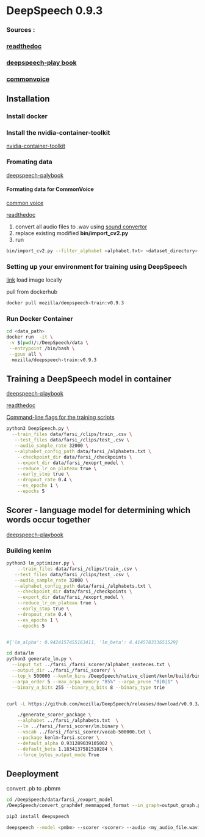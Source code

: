 # DeepSpeech 0.9.3

### Sources :
### [readthedoc](https://deepspeech.readthedocs.io/en/v0.9.3/index.html)
### [deepspeech-play book](https://mozilla.github.io/deepspeech-playbook/)
### [commonvoice](https://commonvoice.mozilla.org/)
## Installation

### Install docker

### Install the nvidia-container-toolkit 
[nvidia-container-toolkit](https://docs.nvidia.com/datacenter/cloud-native/container-toolkit/install-guide.html#docker)


### Fromating data 
[deepspeech-palybook](https://mozilla.github.io/deepspeech-playbook/DATA_FORMATTING.html)
#### Formating data for CommonVoice 
[common voice](https://deepspeech.readthedocs.io/en/v0.9.3/TRAINING.html#common-voice-training-data)

[readthedoc](https://deepspeech.readthedocs.io/en/v0.9.3/TRAINING.html#common-voice-training-data)
1) convert all audio files to .wav using [sound convertor](https://ubuntuhandbook.org/index.php/2021/03/install-soundconverter-4-0-0-ubuntu-20-04/)
2) replace existing modified **bin/import_cv2.py**
3) run 
```bash
bin/import_cv2.py --filter_alphabet <alphabet.txt> <dataset_directory>
```
### Setting up your environment for training using DeepSpeech 
[link](https://mozilla.github.io/deepspeech-playbook/ENVIRONMENT.html)
   load image locally

pull from dockerhub 
```bash
docker pull mozilla/deepspeech-train:v0.9.3
```
### Run Docker Container
```bash
cd <data_path>
docker run  -it \
 -v $(pwd)/:/DeepSpeech/data \
 --entrypoint /bin/bash \
 --gpus all \
  mozilla/deepspeech-train:v0.9.3
```


## Training a DeepSpeech model in container
[deepspeech-playbook](https://mozilla.github.io/deepspeech-playbook/TRAINING.html)

[readthedoc](https://deepspeech.readthedocs.io/en/r0.9/TRAINING.html)

[Command-line flags for the training scripts](https://deepspeech.readthedocs.io/en/v0.9.3/Flags.html#training-flags)
```bash
python3 DeepSpeech.py \
  --train_files data/farsi_/clips/train_.csv \
   --test_files data/farsi_/clips/test_.csv \
   --audio_sample_rate 32000 \
   --alphabet_config_path data/farsi_/alphabets.txt \
    --checkpoint_dir data/farsi_/checkpoints \
    --export_dir data/farsi_/exoprt_model \
    --reduce_lr_on_plateau true \
    --early_stop true \
    --dropout_rate 0.4 \
    --es_epochs 1 \
    --epochs 5
```

## Scorer - language model for determining which words occur together
[deepspeech-playbook](https://mozilla.github.io/deepspeech-playbook/SCORER.html)
### Building kenlm
```bash
python3 lm_optimizer.py \
    --train_files data/farsi_/clips/train_.csv \
   --test_files data/farsi_/clips/test_.csv \
   --audio_sample_rate 32000 \
   --alphabet_config_path data/farsi_/alphabets.txt \
    --checkpoint_dir data/farsi_/checkpoints \
    --export_dir data/farsi_/exoprt_model \
    --reduce_lr_on_plateau true \
    --early_stop true \
    --dropout_rate 0.4 \
    --es_epochs 1 \
    --epochs 5


#{'lm_alpha': 0.9424157455163411, 'lm_beta': 4.414578333651529}

cd data/lm
python3 generate_lm.py \
  --input_txt ../farsi_/farsi_scorer/alphabet_senteces.txt \
  --output_dir ../farsi_/farsi_scorer/ \
  --top_k 500000 --kenlm_bins /DeepSpeech/native_client/kenlm/build/bin/ \
  --arpa_order 5 --max_arpa_memory "85%" --arpa_prune "0|0|1" \
  --binary_a_bits 255 --binary_q_bits 8 --binary_type trie


curl -L https://github.com/mozilla/DeepSpeech/releases/download/v0.9.3/native_client.amd64.cuda.linux.tar.xz -o native_client.amd64.cuda.linux.tar.xz && tar -Jxvf native_client.amd64.cuda.linux.tar.xz

    ./generate_scorer_package \
    --alphabet ../farsi_/alphabets.txt  \
    --lm ../farsi_/farsi_scorer/lm.binary \
    --vocab ../farsi_/farsi_scorer/vocab-500000.txt \
    --package kenlm-farsi.scorer \
    --default_alpha 0.931289039105002 \
    --default_beta 1.1834137581510284 \
    --force_bytes_output_mode True

```

## Deeployment
convert .pb to .pbmm
```bash
cd /DeepSpeech/data/farsi_/exoprt_model
/DeepSpeech/convert_graphdef_memmapped_format --in_graph=output_graph.pb --out_graph=output_graph.pbmm

```
```bash
pip3 install deepspeech

deepspeech --model <pmbm> --scorer <scorer> --audio <my_audio_file.wav>

```
